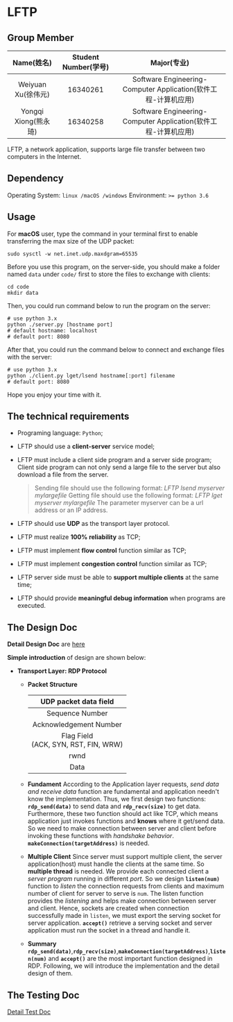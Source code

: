 # LFTP

## Group Member

|Name(姓名)|Student Number(学号)|Major(专业)|
|:-------:|:------------------:|:----------:|
|Weiyuan Xu(徐伟元)|16340261|Software Engineering-Computer Application(软件工程-计算机应用)|
|Yongqi Xiong(熊永琦)|16340258|Software Engineering-Computer Application(软件工程-计算机应用)|

LFTP, a network application, supports large file transfer between two computers in the Internet.

## Dependency

Operating System: `linux /macOS /windows`
Environment: `>= python 3.6`

## Usage

For **macOS** user, type the command in your terminal first to enable transferring the max size of the UDP packet:
```shell
sudo sysctl -w net.inet.udp.maxdgram=65535
```

Before you use this program, on the server-side, you should make a folder named `data` under `code/` first to store the files to exchange with clients:

```shell
cd code
mkdir data
```

Then, you could run command below to run the program on the server:

```shell
# use python 3.x
python ./server.py [hostname port]
# default hostname: localhost
# default port: 8080
```

After that, you could run the command below to connect and exchange files with the server:

```shell
# use python 3.x
python ./client.py lget/lsend hostname[:port] filename
# default port: 8080
```

Hope you enjoy your time with it.

## The technical requirements
- Programing language: `Python`;
- LFTP should use a **client-server** service model;
- LFTP must include a client side program and a server side program; Client side program can not only send a large file to the server but also download a file from the server.
  >Sending file should use the following format:
  >*LFTP lsend myserver mylargefile*
  >Getting file should use the following format: 
  >*LFTP lget myserver mylargefile*
  >The parameter myserver can be a url address or an IP address.

- LFTP should use **UDP** as the transport layer protocol.
- LFTP must realize **100% reliability** as TCP;
- LFTP must implement **flow control** function similar as TCP;
- LFTP must implement **congestion control** function similar as TCP;
- LFTP server side must be able to **support multiple clients** at the same time;
- LFTP should provide **meaningful debug information** when programs are executed.

## The Design Doc

**Detail Design Doc** are [here](documents/design.md)

**Simple introduction** of design are shown below:

- **Transport Layer: RDP Protocol**
    - **Packet Structure**
        <table>
        <thead>
            <tr>
                <th align="center" colspan=2>
                UDP packet data field
                </th>
            </tr>
        </thead>
        
        <tbody>
        <tr>
            <td align="center" colspan=2>Sequence Number</td>
        </tr>
        <tr>
            <td align="center" colspan=2>Acknowledgement Number</td>
        </tr>
        <tr>
            <td align="center">Flag Field<br>(ACK, SYN, RST, FIN, WRW)</td>
        </tr>
        <tr>
            <td align="center" colspan=2>rwnd</td>
        </tr>
        <tr>
            <td align="center" colspan=2>Data</td>
        </tr>
        </tbody>
        </table>
    - **Fundament**
        According to the Application layer requests, *send data and receive data* function are fundamental and application needn't know the implementation. Thus, we first design two functions: **`rdp_send(data)`** to send data and **`rdp_recv(size)`** to get data.
        Furthermore, these two function should act like TCP, which means application just invokes functions and **knows** where it get/send data. So we need to make connection between server and client before invoking these functions with *handshake behavior*. **`makeConnection(targetAddress)`** is needed.

    - **Multiple Client**
        Since server must support multiple client, the server application(host) must handle the clients at the same time. So **multiple thread** is needed. We provide each connected client a *server program* running in different *port*. So we design **`listen(num)`** function to *listen* the connection requests from clients and maximum number of client for server to serve is `num`. The listen function provides the *listening* and helps make connection between server and client. Hence, sockets are created when connection successfully made in `listen`, we must export the serving socket for server application. **`accept()`** retrieve a serving socket and server application must run the socket in a thread and handle it.

    - **Summary**
        **`rdp_send(data)`**,**`rdp_recv(size)`**,**`makeConnection(targetAddress)`**,**`listen(num)`** and **`accept()`** are the most important function designed in RDP. Following, we will introduce the implementation and the detail design of them.



## The Testing Doc

[Detail Test Doc](documents/test.md)